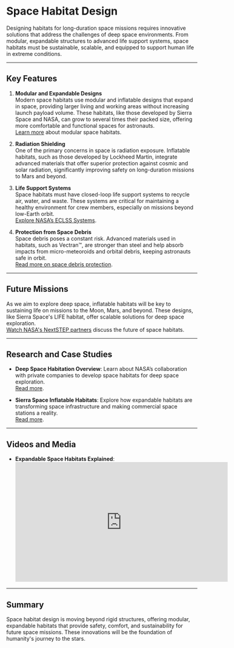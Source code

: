 # Space Habitat Design

Designing habitats for long-duration space missions requires innovative solutions that address the challenges of deep space environments. From modular, expandable structures to advanced life support systems, space habitats must be sustainable, scalable, and equipped to support human life in extreme conditions.

---

## Key Features

1. **Modular and Expandable Designs**  
   Modern space habitats use modular and inflatable designs that expand in space, providing larger living and working areas without increasing launch payload volume. These habitats, like those developed by Sierra Space and NASA, can grow to several times their packed size, offering more comfortable and functional spaces for astronauts.  
   [Learn more](https://www.nasa.gov/nextstep) about modular space habitats.

2. **Radiation Shielding**  
   One of the primary concerns in space is radiation exposure. Inflatable habitats, such as those developed by Lockheed Martin, integrate advanced materials that offer superior protection against cosmic and solar radiation, significantly improving safety on long-duration missions to Mars and beyond.

3. **Life Support Systems**  
   Space habitats must have closed-loop life support systems to recycle air, water, and waste. These systems are critical for maintaining a healthy environment for crew members, especially on missions beyond low-Earth orbit.  
   [Explore NASA’s ECLSS Systems](https://www.nasa.gov/feature/deep-space-habitation-overview).

4. **Protection from Space Debris**  
   Space debris poses a constant risk. Advanced materials used in habitats, such as Vectran™, are stronger than steel and help absorb impacts from micro-meteoroids and orbital debris, keeping astronauts safe in orbit.  
   [Read more on space debris protection](https://spacevoyageventures.com/expandable-habitats).

---

## Future Missions

As we aim to explore deep space, inflatable habitats will be key to sustaining life on missions to the Moon, Mars, and beyond. These designs, like Sierra Space's LIFE habitat, offer scalable solutions for deep space exploration.  
[Watch NASA's NextSTEP partners](https://www.nasa.gov/nextstep) discuss the future of space habitats.

---

## Research and Case Studies

- **Deep Space Habitation Overview**: Learn about NASA’s collaboration with private companies to develop space habitats for deep space exploration.  
  [Read more](https://www.nasa.gov/deep-space-habitation-overview).

- **Sierra Space Inflatable Habitats**: Explore how expandable habitats are transforming space infrastructure and making commercial space stations a reality.  
  [Read more](https://www.sierraspace.com/research-habitats).

---

## Videos and Media

- **Expandable Space Habitats Explained**:  
  <iframe width="560" height="315" src="https://www.youtube.com/embed/Getufont9mQ" title="Expandable Space Habitats" frameborder="0" allowfullscreen></iframe>

---

## Summary

Space habitat design is moving beyond rigid structures, offering modular, expandable habitats that provide safety, comfort, and sustainability for future space missions. These innovations will be the foundation of humanity's journey to the stars.
